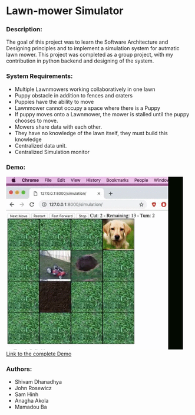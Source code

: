 # Lawn-mower Simulator

### Description:
The goal of this project was to learn the Software Architecture and Designing principles and to implement a simulation system for autmatic lawn mower.
This project was completed as a group project, with my contribution in python backend and designing of the system.

### System Requirements:
* Multiple Lawnmowers working collaboratively in one lawn
* Puppy obstacle in addition to fences and craters
* Puppies have the ability to move
* Lawnmower cannot occupy a space where there is a Puppy
* If puppy moves onto a Lawnmower, the mower is stalled until the puppy chooses to
move.
* Mowers share data with each other.
* They have no knowledge of the lawn itself, they must build this knowledge
* Centralized data unit.
* Centralized Simulation monitor

### Demo:
![](images/demo.gif) <br />
[Link to the complete Demo](https://www.youtube.com/watch?v=KxHXOelsYac&feature=youtu.be) <br />
### Authors:
* Shivam Dhanadhya
* John Rosewicz
* Sam Hinh
* Anagha Akola
* Mamadou Ba
